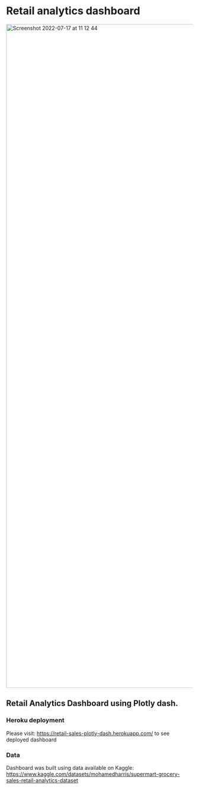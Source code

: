 # Retail analytics dashboard

<img width="1792" alt="Screenshot 2022-07-17 at 11 12 44" src="https://user-images.githubusercontent.com/83399849/179393654-6962299b-eba9-47ee-b313-de6fd55f7c46.png">



## Retail Analytics Dashboard using Plotly dash.

### Heroku deployment 
Please visit:
https://retail-sales-plotly-dash.herokuapp.com/ 
to see deployed dashboard 




### Data 
Dashboard was built using data available on Kaggle:
https://www.kaggle.com/datasets/mohamedharris/supermart-grocery-sales-retail-analytics-dataset

